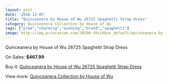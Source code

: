 ```yaml
---
layout: post
date: '2016-12-05'
title: "Quinceanera by House of Wu 26725 Spaghetti Strap Dress"
category: Quinceanera Collection by House of Wu
tags: ["prom","charming","evening","brand","spaghetti"]
image: http://img.princessan.com/38206-thickbox_default/quinceanera-by-house-of-wu-26725-spaghetti-strap-dress.jpg
---
```

Quinceanera by House of Wu 26725 Spaghetti Strap Dress

On Sales: **$467.99**
<a href="https://www.princessan.com/en/quinceanera-collection-by-house-of-wu/17696-quinceanera-by-house-of-wu-26725-spaghetti-strap-dress.html"><amp-img layout="responsive" width="600" height="600" src="//img.princessan.com/38206-thickbox_default/quinceanera-by-house-of-wu-26725-spaghetti-strap-dress.jpg" alt="Quinceanera by House of Wu 26725 Spaghetti Strap Dress 0" /></a>

Buy it: [Quinceanera by House of Wu 26725 Spaghetti Strap Dress](https://www.princessan.com/en/quinceanera-collection-by-house-of-wu/17696-quinceanera-by-house-of-wu-26725-spaghetti-strap-dress.html "Quinceanera by House of Wu 26725 Spaghetti Strap Dress")

View more: [Quinceanera Collection by House of Wu](https://www.princessan.com/en/52-quinceanera-collection-by-house-of-wu "Quinceanera Collection by House of Wu")